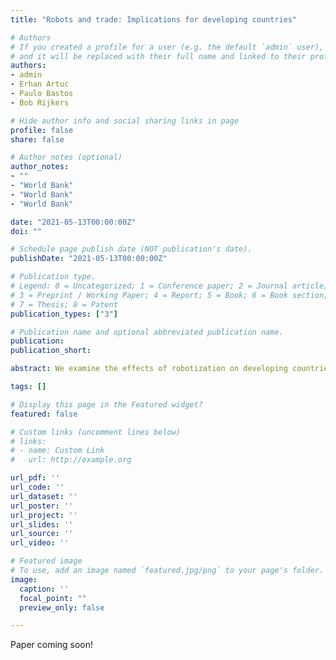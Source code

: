 ```yaml
---
title: "Robots and trade: Implications for developing countries"

# Authors
# If you created a profile for a user (e.g. the default `admin` user), write the username (folder name) here 
# and it will be replaced with their full name and linked to their profile.
authors:
- admin
- Erhan Artuc
- Paulo Bastos
- Bob Rijkers

# Hide author info and social sharing links in page
profile: false
share: false

# Author notes (optional)
author_notes:
- ""
- "World Bank"
- "World Bank"
- "World Bank"

date: "2021-05-13T00:00:00Z"
doi: ""

# Schedule page publish date (NOT publication's date).
publishDate: "2021-05-13T00:00:00Z"

# Publication type.
# Legend: 0 = Uncategorized; 1 = Conference paper; 2 = Journal article;
# 3 = Preprint / Working Paper; 4 = Report; 5 = Book; 6 = Book section;
# 7 = Thesis; 8 = Patent
publication_types: ["3"]

# Publication name and optional abbreviated publication name.
publication: 
publication_short: 

abstract: We examine the effects of robotization on developing countries, extending the Ricardian model of Artuc, Bastos and Rijkers (2018) and drawing on new firm-level robotization data from eleven developing countries. We present four main results. First, robot adoption in advanced economies can ultimately benefit workers in developing countries through lower prices and increased demand for intermediate inputs – though there may be adverse effects in the short run, particularly for the least mobile workers. Second, continued Chinese subsidization of robots is likely to reduce China’s trade with OECD countries, while increasing that with developing countries – as China’s profile of comparative advantage increasingly aligns with the former. Third, larger and more globally-connected firms in developing countries are more likely to adopt robots, aligning with findings in developed countries, as they can afford the fixed costs of upgrading, and value the resulting precision more highly. Fourth, these firms expand post-adoption, increasing the competitive pressure on the smaller, less international firms in which those workers most vulnerable to replacement by robots are also more likely to work. 

tags: []

# Display this page in the Featured widget?
featured: false

# Custom links (uncomment lines below)
# links:
# - name: Custom Link
#   url: http://example.org

url_pdf: ''
url_code: ''
url_dataset: ''
url_poster: ''
url_project: ''
url_slides: ''
url_source: ''
url_video: ''

# Featured image
# To use, add an image named `featured.jpg/png` to your page's folder. 
image:
  caption: ''
  focal_point: ""
  preview_only: false

---
```


Paper coming soon!

